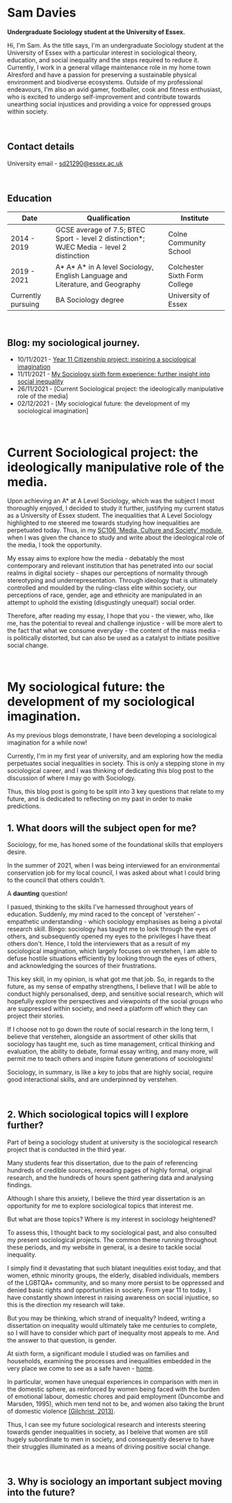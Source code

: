 # **Sam Davies**
**Undergraduate Sociology student at the University of Essex.**

Hi, I'm Sam. As the title says, I'm an undergraduate Sociology student at the University of Essex with a particular interest in sociological theory, education, and social inequality and the steps required to reduce it. Currently, I work in a general village maintenance role in my home town Alresford and have a passion for preserving a sustainable physical environment and biodiverse ecosystems. Outside of my professional endeavours, I'm also an avid gamer, footballer, cook and fitness enthusiast, who is excited to undergo self-improvement and contribute towards unearthing social injustices and providing a voice for oppressed groups within society.

<br>

## Contact details
University email - sd21290@essex.ac.uk

<br>

## Education

| Date | Qualification | Institute |
--- | --- | ---
|2014 - 2019|GCSE average of 7.5; BTEC Sport - level 2 distinction*; WJEC Media - level 2 distinction|Colne Community School|
|2019 - 2021|A* A* A* in A level Sociology, English Language and Literature, and Geography|Colchester Sixth Form College|
|Currently pursuing |BA Sociology degree|University of Essex|

<br>

## Blog: my sociological journey.
- 10/11/2021 - [Year 11 Citizenship project: inspiring a sociological imagination](2021-11-10-year-eleven-project.md)
- 11/11/2021 - [My Sociology sixth form experience: further insight into social inequality](2021-11-11-sociology-at-sixth-form.md)
- 26/11/2021 - [Current Sociological project: the ideologically manipulative role of the media]
- 02/12/2021 - [My sociological future: the development of my sociological imagination]

<br>

# Current Sociological project: the ideologically manipulative role of the media.

Upon achieving an A* at A Level Sociology, which was the subject I most thoroughly enjoyed, I decided to study it further, justifying my current status as a University of Essex student. The inequalities that A Level Sociology highlighted to me steered me towards studying how inequalities are perpetuated today. Thus, in my [SC106 'Media, Culture and Society' module](https://www1.essex.ac.uk/modules/Default.aspx?coursecode=SC106), when I was given the chance to study and write about the ideological role of the media, I took the opportunity.

My essay aims to explore how the media - debatably the most contemporary and relevant institution that has penetrated into our social realms in digital society - shapes our perceptions of normality through stereotyping and underrepresentation. Through ideology that is ultimately controlled and moulded by the ruling-class elite within society, our perceptions of race, gender, age and ethnicity are manipulated in an attempt to uphold the existing (disgustingly unequal!) social order.

Therefore, after reading my essay, I hope that you - the viewer, who, like me, has the potential to reveal and challenge injustice - will be more alert to the fact that what we consume everyday - the content of the mass media - is politically distorted, but can also be used as a catalyst to initiate positive social change. 



<br>

# My sociological future: the development of my sociological imagination.

As my previous blogs demonstrate, I have been developing a sociological imagination for a while now!

Currently, I'm in my first year of university, and am exploring how the media perpetuates social inequalities in society. This is only a stepping stone in my sociological career, and I was thinking of dedicating this blog post to the discussion of where I may go with Sociology.

Thus, this blog post is going to be split into 3 key questions that relate to my future, and is dedicated to reflecting on my past in order to make predictions.

## ****1. What doors will the subject open for me?**** 

Sociology, for me, has honed some of the foundational skills that employers desire. 

In the summer of 2021, when I was being interviewed for an environmental conservation job for my local council, I was asked about what I could bring to the council that others couldn't. 

A ****daunting**** question!

I pasued, thinking to the skills I've harnessed throughout years of education. Suddenly, my mind raced to the concept of 'verstehen' - empathetic understanding - which sociology emphasises as being a pivotal research skill. Bingo: sociology has taught me to look through the eyes of others, and subsequently opened my eyes to the privileges I have theat others don't. Hence, I told the interviewers that as a result of my sociological imagination, which largely focuses on verstehen, I am able to defuse hostile situations efficiently by looking through the eyes of others, and acknowledging the sources of their frustrations.

This key skill, in my opinion, is what got me that job. So, in regards to the future, as my sense of empathy strengthens, I believe that I will be able to conduct highly personalised, deep, and sensitive social research, which will hopefully explore the perspectives and viewpoints of the social groups who are suppressed within society, and need a platform off which they can project their stories.

If I choose not to go down the route of social research in the long term, I believe that verstehen, alongside an assortment of other skills that sociology has taught me, such as time management, critical thinking and evaluation, the ability to debate, formal essay writing, and many more, will permit me to teach others and inspire future generations of sociologists!

Sociology, in summary, is like a key to jobs that are highly social, require good interactional skills, and are underpinned by verstehen.

<br>

## ****2. Which sociological topics will I explore further?**** 

Part of being a sociology student at university is the sociological research project that is conducted in the third year.

Many students fear this dissertation, due to the pain of referencing hundreds of credible sources, rereading pages of highly formal, original research, and the hundreds of hours spent gathering data and analysing findings.

Although I share this anxiety, I believe the third year dissertation is an opportunity for me to explore sociological topics that interest me.

But what are those topics? Where is my interest in sociology heightened?

To assess this, I thought back to my sociological past, and also consulted my present sociological projects. The common theme running throughout these periods, and my website in general, is a desire to tackle social inequality. 

I simply find it devastating that such blatant inequlities exist today, and that women, ethnic minority groups, the elderly, disabled individuals, members of the LGBTQA+ community, and so many more persist to be oppressed and denied basic rights and opportunities in society. From year 11 to today, I have constantly shown interest in raising awareness on social injustice, so this is the direction my research will take.

But you may be thinking, which strand of inequality? Indeed, writing a dissertation on inequality would ultimately take me centuries to complete, so I will have to consider which part of inequality most appeals to me. And the answer to that question, is gender.

At sixth form, a significant module I studied was on families and households, examining the processes and inequalities embedded in the very place we come to see as a safe haven - [home](https://www.youtube.com/watch?v=UpgZ5PCuf8A).

In particular, women have unequal experiences in comparison with men in the domestic sphere, as reinforced by women being faced with the burden of emotional labour, domestic chores and paid employment (Duncombe and Marsden, 1995), which men tend not to be, and women also taking the brunt of domestic violence [(Gilchrist, 2013)](https://books.google.co.uk/books?hl=en&lr=&id=ym7BUe4MDK8C&oi=fnd&pg=PA159&dq=domestic+abuse+women+UK&ots=ATcE6yr55w&sig=7mKX6sB91SACQR1Un5gkDCOmI5g&redir_esc=y#v=onepage&q=domestic%20abuse%20women%20UK&f=false).

Thus, I can see my future sociological research and interests steering towards gender inequalities in society, as I beleive that women are still hugely subordinate to men in society, and consequently deserve to have their struggles illuminated as a means of driving positive social change.

<br>

## ****3. Why is sociology an important subject moving into the future?****
